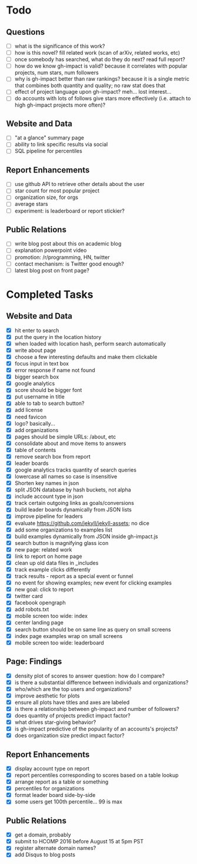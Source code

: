 # Todo

## Questions

- [ ] what is the significance of this work?
- [ ] how is this novel? fill related work (scan of arXiv, related works, etc)
- [ ] once somebody has searched, what do they do next?  read full report?
- [ ] how do we know gh-impact is valid?  because it correlates with popular projects, num stars, num followers
- [ ] why is gh-impact better than raw rankings?  because it is a single metric that combines both quantity and quality; no raw stat does that
- [ ] effect of project language upon gh-impact?  meh... lost interest...
- [ ] do accounts with lots of follows give stars more effectively (i.e. attach to high gh-impact projects more often)?

## Website and Data

- [ ] "at a glance" summary page
- [ ] ability to link specific results via social
- [ ] SQL pipeline for percentiles

## Report Enhancements

- [ ] use github API to retrieve other details about the user
- [ ] star count for most popular project
- [ ] organization size, for orgs
- [ ] average stars
- [ ] experiment: is leaderboard or report stickier?

## Public Relations

- [ ] write blog post about this on academic blog
- [ ] explanation powerpoint video
- [ ] promotion: /r/programming, HN, twitter
- [ ] contact mechanism: is Twitter good enough?
- [ ] latest blog post on front page?

# Completed Tasks

## Website and Data

- [x] hit enter to search
- [x] put the query in the location history
- [x] when loaded with location hash, perform search automatically
- [x] write about page
- [x] choose a few interesting defaults and make them clickable
- [x] focus input in text box
- [x] error response if name not found
- [x] bigger search box
- [x] google analytics
- [x] score should be bigger font
- [x] put username in title
- [x] able to tab to search button?
- [x] add license
- [x] need favicon
- [x] logo? basically...
- [x] add organizations
- [x] pages should be simple URLs: /about, etc
- [x] consolidate about and move items to answers
- [x] table of contents
- [x] remove search box from report
- [x] leader boards
- [x] google analytics tracks quantity of search queries
- [x] lowercase all names so case is insensitive
- [x] Shorten key names in json
- [x] split JSON database by hash buckets, not alpha
- [x] include account type in json
- [x] track certain outgoing links as goals/conversions
- [x] build leader boards dynamically from JSON lists
- [x] improve pipeline for leaders
- [x] evaluate https://github.com/jekyll/jekyll-assets; no dice
- [x] add some organizations to examples list
- [x] build examples dynamically from JSON inside gh-impact.js
- [x] search button is magnifying glass icon
- [x] new page: related work
- [x] link to report on home page
- [x] clean up old data files in _includes
- [x] track example clicks differently
- [x] track results - report as a special event or funnel
- [x] no event for showing examples; new event for clicking examples
- [x] new goal: click to report
- [x] twitter card
- [x] facebook opengraph
- [x] add robots.txt
- [x] mobile screen too wide: index
- [x] center landing page
- [x] search button should be on same line as query on small screens
- [x] index page examples wrap on small screens
- [x] mobile screen too wide: leaderboard

## Page: Findings

- [x] density plot of scores to answer question: how do I compare?
- [x] is there a substantial difference between individuals and organizations?
- [x] who/which are the top users and organizations?
- [x] improve aesthetic for plots
- [x] ensure all plots have titles and axes are labeled
- [x] is there a relationship between gh-impact and number of followers?
- [x] does quantity of projects predict impact factor?
- [x] what drives star-giving behavior?
- [x] is gh-impact predictive of the popularity of an accounts's projects?
- [x] does organization size predict impact factor?

## Report Enhancements

- [x] display account type on report
- [x] report percentiles corresponding to scores based on a table lookup
- [x] arrange report as a table or something
- [x] percentiles for organizations
- [x] format leader board side-by-side
- [x] some users get 100th percentile...  99 is max

## Public Relations

- [x] get a domain, probably
- [x] submit to HCOMP 2016 before August 15 at 5pm PST
- [x] register alternate domain names?
- [x] add Disqus to blog posts
